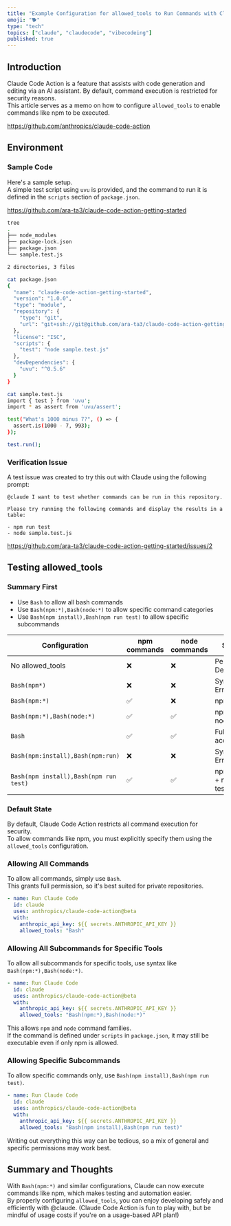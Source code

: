 ```yaml
---
title: "Example Configuration for allowed_tools to Run Commands with Claude Code Action"
emoji: "🐕"
type: "tech"
topics: ["claude", "claudecode", "vibecodeing"]
published: true
---
```


## Introduction

Claude Code Action is a feature that assists with code generation and editing via an AI assistant. By default, command execution is restricted for security reasons.  
This article serves as a memo on how to configure `allowed_tools` to enable commands like npm to be executed.

https://github.com/anthropics/claude-code-action

## Environment

### Sample Code

Here's a sample setup.  
A simple test script using `uvu` is provided, and the command to run it is defined in the `scripts` section of `package.json`.

https://github.com/ara-ta3/claude-code-action-getting-started

```bash
tree
.
├── node_modules
├── package-lock.json
├── package.json
└── sample.test.js

2 directories, 3 files

cat package.json
{
  "name": "claude-code-action-getting-started",
  "version": "1.0.0",
  "type": "module",
  "repository": {
    "type": "git",
    "url": "git+ssh://git@github.com/ara-ta3/claude-code-action-getting-started.git"
  },
  "license": "ISC",
  "scripts": {
    "test": "node sample.test.js"
  },
  "devDependencies": {
    "uvu": "^0.5.6"
  }
}

cat sample.test.js
import { test } from 'uvu';
import * as assert from 'uvu/assert';

test("What's 1000 minus 7?", () => {
  assert.is(1000 - 7, 993);
});

test.run();
```

### Verification Issue

A test issue was created to try this out with Claude using the following prompt:

```
@claude I want to test whether commands can be run in this repository.

Please try running the following commands and display the results in a table:

- npm run test
- node sample.test.js
```

https://github.com/ara-ta3/claude-code-action-getting-started/issues/2

## Testing allowed_tools

### Summary First

- Use `Bash` to allow all bash commands
- Use `Bash(npm:*),Bash(node:*)` to allow specific command categories
- Use `Bash(npm install),Bash(npm run test)` to allow specific subcommands

| Configuration                          | npm commands | node commands | Status                     |
| -------------------------------------- | ------------ | ------------- | -------------------------- |
| No allowed_tools                       | ❌           | ❌            | Permission Denied          |
| `Bash(npm*)`                           | ❌           | ❌            | Syntax Error               |
| `Bash(npm:*)`                          | ✅           | ❌            | npm only                   |
| `Bash(npm:*),Bash(node:*)`             | ✅           | ✅            | npm + node                 |
| `Bash`                                 | ✅           | ✅            | Full access                |
| `Bash(npm:install),Bash(npm:run)`      | ❌           | ❌            | Syntax Error               |
| `Bash(npm install),Bash(npm run test)` | ✅           | ✅            | npm install + npm run test |

### Default State

By default, Claude Code Action restricts all command execution for security.  
To allow commands like npm, you must explicitly specify them using the `allowed_tools` configuration.

### Allowing All Commands

To allow all commands, simply use `Bash`.  
This grants full permission, so it's best suited for private repositories.

```yaml
- name: Run Claude Code
  id: claude
  uses: anthropics/claude-code-action@beta
  with:
    anthropic_api_key: ${{ secrets.ANTHROPIC_API_KEY }}
    allowed_tools: "Bash"
```

### Allowing All Subcommands for Specific Tools

To allow all subcommands for specific tools, use syntax like `Bash(npm:*),Bash(node:*)`.

```yaml
- name: Run Claude Code
  id: claude
  uses: anthropics/claude-code-action@beta
  with:
    anthropic_api_key: ${{ secrets.ANTHROPIC_API_KEY }}
    allowed_tools: "Bash(npm:*),Bash(node:*)"
```

This allows `npm` and `node` command families.  
If the command is defined under `scripts` in `package.json`, it may still be executable even if only npm is allowed.

### Allowing Specific Subcommands

To allow specific commands only, use `Bash(npm install),Bash(npm run test)`.

```yaml
- name: Run Claude Code
  id: claude
  uses: anthropics/claude-code-action@beta
  with:
    anthropic_api_key: ${{ secrets.ANTHROPIC_API_KEY }}
    allowed_tools: "Bash(npm install),Bash(npm run test)"
```

Writing out everything this way can be tedious, so a mix of general and specific permissions may work best.

## Summary and Thoughts

With `Bash(npm:*)` and similar configurations, Claude can now execute commands like npm, which makes testing and automation easier.  
By properly configuring `allowed_tools`, you can enjoy developing safely and efficiently with @claude. (Claude Code Action is fun to play with, but be mindful of usage costs if you're on a usage-based API plan!)
